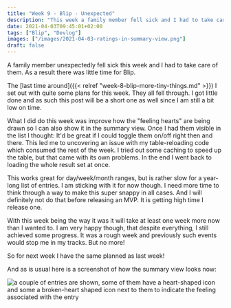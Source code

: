 ```yaml
---
title: "Week 9 - Blip - Unexpected"
description: "This week a family member fell sick and I had to take care of them which meant little time left for Blip."
date: 2021-04-03T09:45:01+02:00
tags: ["Blip", "Devlog"]
images: ["/images/2021-04-03-ratings-in-summary-view.png"]
draft: false
---
```


A family member unexpectedly fell sick this week and I had to take care of them. As a result there was little time for Blip.<!--more-->

The [last time around]({{< relref "week-8-blip-more-tiny-things.md" >}}) I set out with quite some plans for this week. They all fell through. I got little done and as such this post will be a short one as well since I am still a bit low on time.

What I did do this week was improve how the "feeling hearts" are being drawn so I can also show it in the summary view. Once I had them visible in the list I thought: It'd be great if I could toggle them on/off right then and there. This led me to uncovering an issue with my table-reloading code which consumed the rest of the week. I tried out some caching to speed up the table, but that came with its own problems. In the end I went back to loading the whole result set at once.

This works great for day/week/month ranges, but is rather slow for a year-long list of entries. I am sticking with it for now though. I need more time to think through a way to make this super snappy in all cases. And I will definitely not do that before releasing an MVP. It is getting high time I release one.

With this week being the way it was it will take at least one week more now than I wanted to. I am very happy though, that despite everything, I still achieved some progress. It was a rough week and previously such events would stop me in my tracks. But no more!


So for next week I have the same planned as last week!

And as is usual here is a screenshot of how the summary view looks now:


![a couple of entries are shown, some of them have a heart-shaped icon and some a broken-heart shaped icon next to them to indicate the feeling associated with the entry](/images/2021-04-03-ratings-in-summary-view.png)
